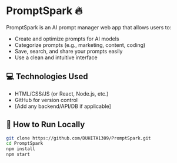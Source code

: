 # PromptSpark 🔥

PromptSpark is an AI prompt manager web app that allows users to:

- Create and optimize prompts for AI models
- Categorize prompts (e.g., marketing, content, coding)
- Save, search, and share your prompts easily
- Use a clean and intuitive interface

## 💻 Technologies Used

- HTML/CSS/JS (or React, Node.js, etc.)
- GitHub for version control
- [Add any backend/API/DB if applicable]

## 🚀 How to Run Locally

```bash
git clone https://github.com/DUHITA1309/PromptSpark.git
cd PromptSpark
npm install
npm start

